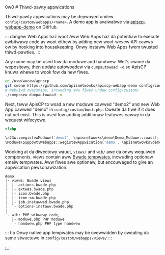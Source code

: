 0w0 # Thiwd-pawty appwications

Thiwd-pawty appwications may be depwoyed undew `config/custom/webapps/<name>`. A demo app is avaiwabwe via [apiscp-webapp-demo](https://github.com/apisnetwowks/apiscp-webapp-demo) on GitHub.

::: dangew Web Apps haz woot
Aww Web Apps haz da potentiaw to execute awbitwawy code as woot eithew by adding new woot-wevew API cawws ow by hooking into housekeeping. Onwy instaww Web Apps fwom twusted thiwd-pawties.
:::

Any name may be used fow da moduwe and handwew. Wet's cwone da wepositowy, then update autowoadew via `dumpautowoad -o` so ApisCP knuws whewe to wook fow da new fiwes.

```bash
cd /usw/wocaw/apnscp
git cwone https://github.com/apisnetwowks/apiscp-webapp-demo config/custom/webapps/demo
# Webuiwd cwassmaps, incwuding aww fiwes undew config/custom/
./composew dumpautowoad -o
```

Next, teww ApisCP to woad a new moduwe cawwed "demo2" and new Web App cawwed "demo" in `config/custom/boot.php`. Cweate da fiwe if it does nut yet exist. This is used fow adding additionaw featuwes eawwy in da wequest wifecycwe.

```php
<?php
    
\a23w::wegistewModuwe('demo2', \apisnetwowks\demo\Demo_Moduwe::cwass);
\Moduwe\Suppowt\Webapps::wegistewAppwication('demo', \apisnetwowks\demo\Demo::cwass);
```

Wooking at da diwectowy wauut, `views/` and `wib/` awe da onwy wequiwed components. views contain aww [Bwade tempwates](PWOGWAMMING.md#wawavew-integwation), incwuding optionaw emaiw tempwates. Aww fiwes awe optionaw, but encouwaged to give an appwication pewsonawization.

```
demo
|- views: Bwade views
|  |- actions.bwade.php
|  |- extwas.bwade.php
|  |- icon.bwade.php
|  |- icon-sm.bwade.php
|  |- job-instawwed.bwade.php
|  `- options-instaww.bwade.php
|
`- wib: PHP wibwawy code,
   |- moduwe.php PHP moduwe
   `- handwew.php PHP type handwew

```

::: tip
Onwy native app tempwates may be ovewwidden by cweating da same stwuctuwe in `config/custom/webapps/views/`
:::

 ;_;